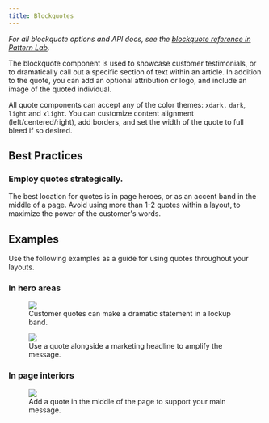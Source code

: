```yaml
---
title: Blockquotes
---
```


*For all blockquote options and API docs, see the [blockquote reference in Pattern Lab](/pattern-lab/?p=viewall-components-blockquote).*

The blockquote component is used to showcase customer testimonials, or to dramatically call out a specific section of text within an article. In addition to the quote, you can add an optional attribution or logo, and include an image of the quoted individual. 

All quote components can accept any of the color themes: `xdark,` `dark`, `light` and `xlight`. You can customize content alignment (left/centered/right), add borders, and set the width of the quote to full bleed if so desired.

## Best Practices

### Employ quotes strategically.

The best location for quotes is in page heroes, or as an accent band in the middle of a page. Avoid using more than 1-2 quotes within a layout, to maximize the power of the customer's words.

## Examples

Use the following examples as a guide for using quotes throughout your layouts.

### In hero areas

<figure>
<img src="/images/docs/quote_hero_home.png" />
<figcaption>Customer quotes can make a dramatic statement in a lockup band.</figcaption>
</figure>

<figure>
<img src="/images/docs/quote_hero.png" />
<figcaption>Use a quote alongside a marketing headline to amplify the message.</figcaption>
</figure>

### In page interiors
<figure>
<img src="/images/docs/quote_band.png" />
<figcaption>Add a quote in the middle of the page to support your main message. </figcaption>
</figure>